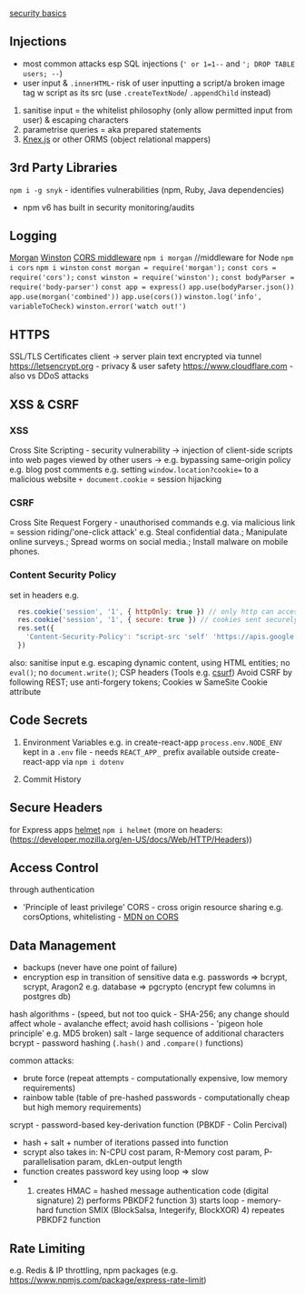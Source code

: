 [security basics]("./security.jpg")

## Injections
- most common attacks esp SQL injections (`' or 1=1--` and `'; DROP TABLE users; --`)
- user input & `.innerHTML`- risk of user inputting a script/a broken image tag w script as its src (use `.createTextNode`/ `.appendChild` instead)
1) sanitise input = the whitelist philosophy (only allow permitted input from user) & escaping characters
2) parametrise queries = aka prepared statements
3) [Knex.js](https://knexjs.org/) or other ORMS (object relational mappers)

## 3rd Party Libraries
`npm i -g snyk` - identifies vulnerabilities (npm, Ruby, Java dependencies)
- npm v6 has built in security monitoring/audits

## Logging
[Morgan](https://github.com/expressjs/morgan)
[Winston](https://github.com/winstonjs/winston)
[CORS middleware](https://github.com/expressjs/cors)
`npm i morgan` //middleware for Node
`npm i cors`
`npm i winston`
`const morgan = require('morgan');`
`const cors = require('cors');`
`const winston = require('winston');`
`const bodyParser = require('body-parser')`
`const app = express()`
`app.use(bodyParser.json())`
`app.use(morgan('combined'))`
`app.use(cors())`
`winston.log('info', variableToCheck)`
`winston.error('watch out!')`

## HTTPS
SSL/TLS Certificates
client -> server plain text encrypted via tunnel
https://letsencrypt.org - privacy & user safety
https://www.cloudflare.com - also vs DDoS attacks

## XSS & CSRF
### XSS
Cross Site Scripting - security vulnerability -> injection of client-side scripts into web pages viewed by other users -> e.g. bypassing same-origin policy
e.g. blog post comments e.g. setting `window.location?cookie=` to a malicious website `+ document.cookie`
= session hijacking

### CSRF
Cross Site Request Forgery - unauthorised commands e.g. via malicious link
= session riding/'one-click attack'
e.g. Steal confidential data.; Manipulate online surveys.; Spread worms on social media.; Install malware on mobile phones.

### Content Security Policy
set in headers
e.g.
```javascript
  res.cookie('session', '1', { httpOnly: true }) // only http can access cookies
  res.cookie('session', '1', { secure: true }) // cookies sent securely
  res.set({
    'Content-Security-Policy': "script-src 'self' 'https://apis.google.com'"
  })
```
also: sanitise input e.g. escaping dynamic content, using HTML entities; no `eval()`; no `document.write()`; CSP headers
(Tools e.g. [csurf](https://github.com/expressjs/csurf))
Avoid CSRF by following REST; use anti-forgery tokens; Cookies w SameSite Cookie attribute

## Code Secrets
1) Environment Variables
e.g. in create-react-app `process.env.NODE_ENV`
kept in a `.env` file - needs `REACT_APP_` prefix
available outside create-react-app via `npm i dotenv`

2) Commit History

## Secure Headers
for Express apps
[helmet](https://github.com/helmetjs/helmet)
`npm i helmet`
(more on headers: (https://developer.mozilla.org/en-US/docs/Web/HTTP/Headers))

## Access Control
through authentication
- 'Principle of least privilege'
CORS - cross origin resource sharing
e.g. corsOptions, whitelisting - [MDN on CORS](https://developer.mozilla.org/en-US/docs/Web/HTTP/CORS)

## Data Management
- backups (never have one point of failure)
- encryption esp in transition of sensitive data
e.g. passwords => bcrypt, scrypt, Aragon2
e.g. database => pgcrypto (encrypt few columns in postgres db)

hash algorithms - (speed, but not too quick - SHA-256; any change should affect whole - avalanche effect; avoid hash collisions - 'pigeon hole principle' e.g. MD5 broken)
salt - large sequence of additional characters
bcrypt - password hashing  (`.hash()` and `.compare()` functions)

common attacks:
+ brute force (repeat attempts - computationally expensive, low memory requirements)
+ rainbow table (table of pre-hashed passwords - computationally cheap but high memory requirements)

scrypt - password-based key-derivation function (PBKDF - Colin Percival)
 - hash + salt + number of iterations passed into function
 - scrypt also takes in: N-CPU cost param, R-Memory cost param, P-parallelisation param, dkLen-output length
 - function creates password key using loop => slow
 - 1) creates HMAC = hashed message authentication code (digital signature) 2) performs PBKDF2 function 3) starts loop - memory-hard function SMIX (BlockSalsa, Integerify, BlockXOR) 4) repeates PBKDF2 function

## Rate Limiting
e.g. Redis & IP throttling, npm packages (e.g. https://www.npmjs.com/package/express-rate-limit)

